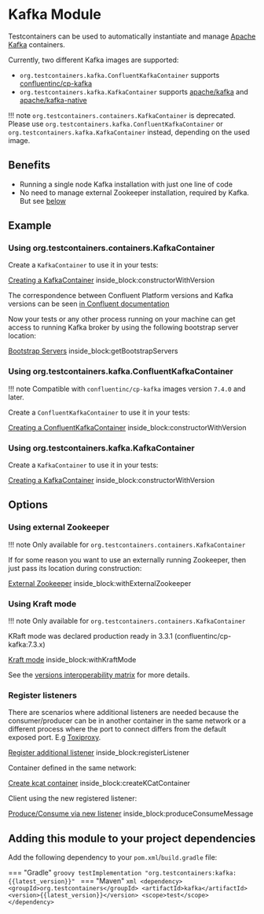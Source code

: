 # Kafka Module

Testcontainers can be used to automatically instantiate and manage [Apache Kafka](https://kafka.apache.org) containers.

Currently, two different Kafka images are supported:

* `org.testcontainers.kafka.ConfluentKafkaContainer` supports 
[confluentinc/cp-kafka](https://hub.docker.com/r/confluentinc/cp-kafka/)
* `org.testcontainers.kafka.KafkaContainer` supports [apache/kafka](https://hub.docker.com/r/apache/kafka/) and [apache/kafka-native](https://hub.docker.com/r/apache/kafka-native/)

!!! note
    `org.testcontainers.containers.KafkaContainer` is deprecated.
    Please use `org.testcontainers.kafka.ConfluentKafkaContainer` or `org.testcontainers.kafka.KafkaContainer` instead, depending on the used image.

## Benefits

* Running a single node Kafka installation with just one line of code
* No need to manage external Zookeeper installation, required by Kafka. But see [below](#zookeeper)

## Example

### Using org.testcontainers.containers.KafkaContainer

Create a `KafkaContainer` to use it in your tests:

<!--codeinclude-->
[Creating a KafkaContainer](../../modules/kafka/src/test/java/org/testcontainers/containers/KafkaContainerTest.java) inside_block:constructorWithVersion
<!--/codeinclude-->

The correspondence between Confluent Platform versions and Kafka versions can be seen [in Confluent documentation](https://docs.confluent.io/current/installation/versions-interoperability.html#cp-and-apache-kafka-compatibility)

Now your tests or any other process running on your machine can get access to running Kafka broker by using the following bootstrap server location:

<!--codeinclude-->
[Bootstrap Servers](../../modules/kafka/src/test/java/org/testcontainers/containers/KafkaContainerTest.java) inside_block:getBootstrapServers
<!--/codeinclude-->

### Using org.testcontainers.kafka.ConfluentKafkaContainer

!!! note
    Compatible with `confluentinc/cp-kafka` images version `7.4.0` and later.

Create a `ConfluentKafkaContainer` to use it in your tests:

<!--codeinclude-->
[Creating a ConfluentKafkaContainer](../../modules/kafka/src/test/java/org/testcontainers/kafka/ConfluentKafkaContainerTest.java) inside_block:constructorWithVersion
<!--/codeinclude-->

### Using org.testcontainers.kafka.KafkaContainer

Create a `KafkaContainer` to use it in your tests:

<!--codeinclude-->
[Creating a KafkaContainer](../../modules/kafka/src/test/java/org/testcontainers/kafka/KafkaContainerTest.java) inside_block:constructorWithVersion
<!--/codeinclude-->

## Options
        
### <a name="zookeeper"></a> Using external Zookeeper

!!! note
    Only available for `org.testcontainers.containers.KafkaContainer`

If for some reason you want to use an externally running Zookeeper, then just pass its location during construction:
<!--codeinclude-->
[External Zookeeper](../../modules/kafka/src/test/java/org/testcontainers/containers/KafkaContainerTest.java) inside_block:withExternalZookeeper
<!--/codeinclude-->

### Using Kraft mode

!!! note
    Only available for `org.testcontainers.containers.KafkaContainer`

KRaft mode was declared production ready in 3.3.1 (confluentinc/cp-kafka:7.3.x) 

<!--codeinclude-->
[Kraft mode](../../modules/kafka/src/test/java/org/testcontainers/containers/KafkaContainerTest.java) inside_block:withKraftMode
<!--/codeinclude-->

See the [versions interoperability matrix](https://docs.confluent.io/platform/current/installation/versions-interoperability.html) for more details.

### Register listeners

There are scenarios where additional listeners are needed because the consumer/producer can be in another
container in the same network or a different process where the port to connect differs from the default exposed port. E.g [Toxiproxy](../../modules/toxiproxy/).

<!--codeinclude-->
[Register additional listener](../../modules/kafka/src/test/java/org/testcontainers/containers/KafkaContainerTest.java) inside_block:registerListener
<!--/codeinclude-->

Container defined in the same network:

<!--codeinclude-->
[Create kcat container](../../modules/kafka/src/test/java/org/testcontainers/containers/KafkaContainerTest.java) inside_block:createKCatContainer
<!--/codeinclude-->

Client using the new registered listener:

<!--codeinclude-->
[Produce/Consume via new listener](../../modules/kafka/src/test/java/org/testcontainers/containers/KafkaContainerTest.java) inside_block:produceConsumeMessage
<!--/codeinclude-->

## Adding this module to your project dependencies

Add the following dependency to your `pom.xml`/`build.gradle` file:

=== "Gradle"
    ```groovy
    testImplementation "org.testcontainers:kafka:{{latest_version}}"
    ```
=== "Maven"
    ```xml
    <dependency>
        <groupId>org.testcontainers</groupId>
        <artifactId>kafka</artifactId>
        <version>{{latest_version}}</version>
        <scope>test</scope>
    </dependency>
    ```
